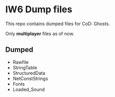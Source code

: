 # IW6 Dump files

<p>This repo contains dumped files for CoD: Ghosts.</p>
<p>Only <b>multiplayer</b> files as of now.</p>

## Dumped

<ul>
  <li>Rawfile</li>
  <li>StringTable</li>
  <li>StructuredData</li>
  <li>NetConstStrings</li>
  <li>Fonts</li>
  <li>Loaded_Sound</li>
</ul>
